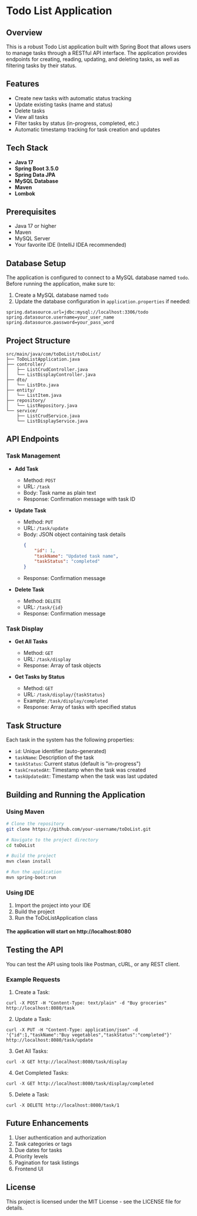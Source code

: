 # Todo List Application

## Overview
This is a robust Todo List application built with Spring Boot that allows users to manage tasks through a RESTful API interface. The application provides endpoints for creating, reading, updating, and deleting tasks, as well as filtering tasks by their status.

## Features
- Create new tasks with automatic status tracking
- Update existing tasks (name and status)
- Delete tasks
- View all tasks
- Filter tasks by status (in-progress, completed, etc.)
- Automatic timestamp tracking for task creation and updates

## Tech Stack
- **Java 17**
- **Spring Boot 3.5.0**
- **Spring Data JPA**
- **MySQL Database**
- **Maven**
- **Lombok**

## Prerequisites
- Java 17 or higher
- Maven
- MySQL Server
- Your favorite IDE (IntelliJ IDEA recommended)

## Database Setup
The application is configured to connect to a MySQL database named `todo`. Before running the application, make sure to:

1. Create a MySQL database named `todo`
2. Update the database configuration in `application.properties` if needed:
```
spring.datasource.url=jdbc:mysql://localhost:3306/todo 
spring.datasource.username=your_user_name
spring.datasource.password=your_pass_word
```

## Project Structure
```
src/main/java/com/toDoList/toDoList/
├── ToDoListApplication.java
├── controller/
│   ├── ListCrudController.java
│   └── ListDisplayController.java
├── dto/
│   └── ListDto.java
├── entity/
│   └── ListItem.java
├── repository/
│   └── ListRepository.java
└── service/
    ├── ListCrudService.java
    └── ListDisplayService.java
```


## API Endpoints

### Task Management
- **Add Task**
  - Method: `POST`
  - URL: `/task`
  - Body: Task name as plain text
  - Response: Confirmation message with task ID

- **Update Task**
  - Method: `PUT`
  - URL: `/task/update`
  - Body: JSON object containing task details
    ```json
    {
        "id": 1,
        "taskName": "Updated task name",
        "taskStatus": "completed"
    }
    ```
  - Response: Confirmation message

- **Delete Task**
  - Method: `DELETE`
  - URL: `/task/{id}`
  - Response: Confirmation message

### Task Display
- **Get All Tasks**
  - Method: `GET`
  - URL: `/task/display`
  - Response: Array of task objects

- **Get Tasks by Status**
  - Method: `GET`
  - URL: `/task/display/{taskStatus}`
  - Example: `/task/display/completed`
  - Response: Array of tasks with specified status

## Task Structure
Each task in the system has the following properties:
- `id`: Unique identifier (auto-generated)
- `taskName`: Description of the task
- `taskStatus`: Current status (default is "in-progress")
- `taskCreatedAt`: Timestamp when the task was created
- `taskUpdatedAt`: Timestamp when the task was last updated

## Building and Running the Application

### Using Maven
```bash
# Clone the repository
git clone https://github.com/your-username/toDoList.git

# Navigate to the project directory
cd toDoList

# Build the project
mvn clean install

# Run the application
mvn spring-boot:run
```

### Using IDE
1. Import the project into your IDE
2. Build the project
3. Run the ToDoListApplication class

#### The application will start on http://localhost:8080  


## Testing the API
You can test the API using tools like Postman, cURL, or any REST client.  

### Example Requests
1. Create a Task:
```
curl -X POST -H "Content-Type: text/plain" -d "Buy groceries" http://localhost:8080/task
```

2. Update a Task:
```
curl -X PUT -H "Content-Type: application/json" -d '{"id":1,"taskName":"Buy vegetables","taskStatus":"completed"}' http://localhost:8080/task/update
```

3. Get All Tasks:
```
curl -X GET http://localhost:8080/task/display
```

4. Get Completed Tasks:
```
curl -X GET http://localhost:8080/task/display/completed
```

5. Delete a Task:
```
curl -X DELETE http://localhost:8080/task/1
```

## Future Enhancements
1. User authentication and authorization
2. Task categories or tags
3. Due dates for tasks
4. Priority levels
5. Pagination for task listings
6. Frontend UI

## License
This project is licensed under the MIT License - see the LICENSE file for details.
